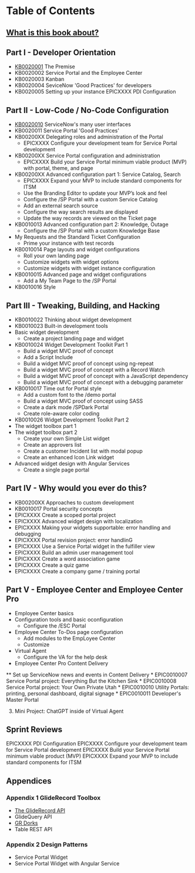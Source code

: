 # Table of Contents

## [What is this book about?](ch00.md)

## Part I - Developer Orientation
* [KB0020001](KB0020001.md) The Premise
* KB0020002 Service Portal and the Employee Center
* KB0020003 Kanban
* KB0020004 SeviceNow 'Good Practices' for developers
* KB0020005 Setting up your instance
    EPICXXXX PDI Configuration

## Part II - Low-Code / No-Code Configuration
* [KB0020010](KB0010010.md) ServiceNow's many user interfaces
* KB0020011 Service Portal 'Good Practices'
* KB00200XX Delegating roles and administration of the Portal
    * EPICXXXX Configure your development team for Service Portal development
* KB00200XX Service Portal configuration and administration
    * EPICXXXX Build your Service Portal minimum viable product (MVP) with portal, theme, and page
* KB00200XX Advanced configuration part 1: Service Catalog, Search
    * EPICXXXX Expand your MVP to include standard components for ITSM
    * Use the Branding Editor to update your MVP’s look and feel    
    * Configure the /SP Portal with a custom Service Catalog
    * Add an external search source
    * Configure the way search results are displayed
    * Update the way records are viewed on the Ticket page   
* KB0010013 Advanced configuration part 2: Knowledge, Outage
    * Configure the /SP Portal with a custom Knowledge Base
* My Requests and the Standard Ticket Configuration
    * Prime your instance with test records
* KB0010014 Page layouts and widget configurations
    * Roll your own landing page
    * Customize widgets with widget options
    * Customize widgets with widget instance configuration
* KB0010015 Advanced page and widget configurations
    * Add a My Team Page to the /SP Portal
* KB0010016 Style

## Part III - Tweaking, Building, and Hacking
* KB0010022 Thinking about widget development
* KB0010023 Built-in development tools
* Basic widget development
    * Create a project landing page and widget
* KB0010024 Widget Development Toolkit Part 1
    * Build a widget MVC proof of concept
    * Add a Script Include
    * Build a widget MVC proof of concept using ng-repeat    
    * Build a widget MVC proof of concept with a Record Watch
    * Build a widget MVC proof of concept with a JavaScript dependency 
    * Build a widget MVC proof of concept with a debugging parameter 
* KB0010017 Time out for Portal style
    * Add a custom font to the /demo portal
    * Build a widget MVC proof of concept using SASS
    * Create a dark mode /SPDark Portal
    * Create role-aware color coding
* KB0010026 Widget Development Toolkit Part 2
* The widget toolbox part 1
* The widget toolbox part 2
    * Create your own Simple List widget
    * Create an approvers list
    * Create a customer Incident list with modal popup
    * Create an enhanced Icon Link widget
* Advanced widget design with Angular Services
    * Create a single page portal

## Part IV - Why would you ever do this?
* KB00200XX Approaches to custom development
* KB0010017 Portal security concepts
* EPICXXXX Create a scoped portal project      
* EPICXXXX Advanced widget design with localization
* EPICXXXX Making your widgets supportable: error handling and debugging
* EPICXXXX Portal revision project: error handlinG
* EPICXXXX Use a Service Portal widget in the fulfiller view
* EPICXXXX Build an admin user management tool 
* EPICXXXX Create a word association game
* EPICXXXX Create a quiz game
* EPICXXXX Create a company game / training portal

## Part V - Employee Center and Employee Center Pro     
* Employee Center basics
* Configuration tools and basic oconfiguration
    * Configure the /ESC Portal
* Employee Center To-Dos page configuration
    * Add modules to the EmpLoyee Center
    * Customize
* Virtual Agent
    * Configure the VA for the help desk
* Employee Center Pro Content Delivery
 
** Set up ServiceNow news and events in Content Delivery
    * EPIC0010007 Service Portal project: Everything But the Kitchen Sink
    * EPIC0010008 Service Portal project: Your Own Private Utah
    * EPIC0010010 Utility Portals: printing, personal dashboard, digital signage
    * EPIC0010011 Developer's Master Portal


03. Mini Project: ChatGPT inside of Virtual Agent




## Sprint Reviews
EPICXXXX PDI Configuration
EPICXXXX Configure your development team for Service Portal development
EPICXXXX Build your Service Portal minimum viable product (MVP)
EPICXXXX Expand your MVP to include standard components for ITSM

## Appendices

### Appendix 1 GlideRecord Toolbox
* [The GlideRecord API](a2_01.md)
* GlideQuery API
* [GR Dorks](a2_02.md)
* Table REST API

### Appendix 2 Design Patterns
* Service Portal Widget
* Service Portal Widget with Angular Service

